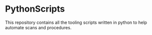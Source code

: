 # PythonScripts
This repository contains all the tooling scripts written in python to help automate scans and procedures.
